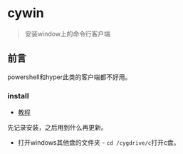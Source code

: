 # cywin
> 安装window上的命令行客户端

## 前言

powershell和hyper此类的客户端都不好用。

### install

* [教程](https://www.jianshu.com/p/fac45920628d)

先记录安装，之后用到什么再更新。

* 打开windows其他盘的文件夹 - `cd /cygdrive/c`打开c盘。